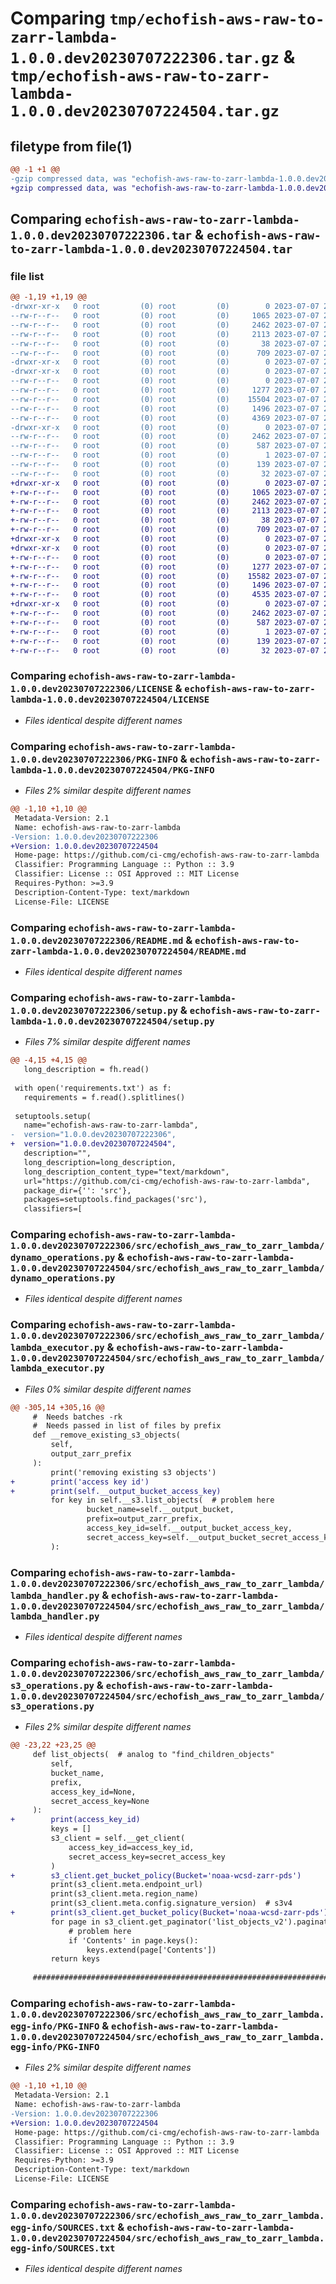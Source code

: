 # Comparing `tmp/echofish-aws-raw-to-zarr-lambda-1.0.0.dev20230707222306.tar.gz` & `tmp/echofish-aws-raw-to-zarr-lambda-1.0.0.dev20230707224504.tar.gz`

## filetype from file(1)

```diff
@@ -1 +1 @@
-gzip compressed data, was "echofish-aws-raw-to-zarr-lambda-1.0.0.dev20230707222306.tar", last modified: Fri Jul  7 22:24:06 2023, max compression
+gzip compressed data, was "echofish-aws-raw-to-zarr-lambda-1.0.0.dev20230707224504.tar", last modified: Fri Jul  7 22:46:05 2023, max compression
```

## Comparing `echofish-aws-raw-to-zarr-lambda-1.0.0.dev20230707222306.tar` & `echofish-aws-raw-to-zarr-lambda-1.0.0.dev20230707224504.tar`

### file list

```diff
@@ -1,19 +1,19 @@
-drwxr-xr-x   0 root         (0) root         (0)        0 2023-07-07 22:24:06.652116 echofish-aws-raw-to-zarr-lambda-1.0.0.dev20230707222306/
--rw-r--r--   0 root         (0) root         (0)     1065 2023-07-07 22:23:01.000000 echofish-aws-raw-to-zarr-lambda-1.0.0.dev20230707222306/LICENSE
--rw-r--r--   0 root         (0) root         (0)     2462 2023-07-07 22:24:06.652116 echofish-aws-raw-to-zarr-lambda-1.0.0.dev20230707222306/PKG-INFO
--rw-r--r--   0 root         (0) root         (0)     2113 2023-07-07 22:23:01.000000 echofish-aws-raw-to-zarr-lambda-1.0.0.dev20230707222306/README.md
--rw-r--r--   0 root         (0) root         (0)       38 2023-07-07 22:24:06.652116 echofish-aws-raw-to-zarr-lambda-1.0.0.dev20230707222306/setup.cfg
--rw-r--r--   0 root         (0) root         (0)      709 2023-07-07 22:24:02.000000 echofish-aws-raw-to-zarr-lambda-1.0.0.dev20230707222306/setup.py
-drwxr-xr-x   0 root         (0) root         (0)        0 2023-07-07 22:24:06.648116 echofish-aws-raw-to-zarr-lambda-1.0.0.dev20230707222306/src/
-drwxr-xr-x   0 root         (0) root         (0)        0 2023-07-07 22:24:06.648116 echofish-aws-raw-to-zarr-lambda-1.0.0.dev20230707222306/src/echofish_aws_raw_to_zarr_lambda/
--rw-r--r--   0 root         (0) root         (0)        0 2023-07-07 22:23:01.000000 echofish-aws-raw-to-zarr-lambda-1.0.0.dev20230707222306/src/echofish_aws_raw_to_zarr_lambda/__init__.py
--rw-r--r--   0 root         (0) root         (0)     1277 2023-07-07 22:23:01.000000 echofish-aws-raw-to-zarr-lambda-1.0.0.dev20230707222306/src/echofish_aws_raw_to_zarr_lambda/dynamo_operations.py
--rw-r--r--   0 root         (0) root         (0)    15504 2023-07-07 22:23:01.000000 echofish-aws-raw-to-zarr-lambda-1.0.0.dev20230707222306/src/echofish_aws_raw_to_zarr_lambda/lambda_executor.py
--rw-r--r--   0 root         (0) root         (0)     1496 2023-07-07 22:23:01.000000 echofish-aws-raw-to-zarr-lambda-1.0.0.dev20230707222306/src/echofish_aws_raw_to_zarr_lambda/lambda_handler.py
--rw-r--r--   0 root         (0) root         (0)     4369 2023-07-07 22:23:01.000000 echofish-aws-raw-to-zarr-lambda-1.0.0.dev20230707222306/src/echofish_aws_raw_to_zarr_lambda/s3_operations.py
-drwxr-xr-x   0 root         (0) root         (0)        0 2023-07-07 22:24:06.652116 echofish-aws-raw-to-zarr-lambda-1.0.0.dev20230707222306/src/echofish_aws_raw_to_zarr_lambda.egg-info/
--rw-r--r--   0 root         (0) root         (0)     2462 2023-07-07 22:24:06.000000 echofish-aws-raw-to-zarr-lambda-1.0.0.dev20230707222306/src/echofish_aws_raw_to_zarr_lambda.egg-info/PKG-INFO
--rw-r--r--   0 root         (0) root         (0)      587 2023-07-07 22:24:06.000000 echofish-aws-raw-to-zarr-lambda-1.0.0.dev20230707222306/src/echofish_aws_raw_to_zarr_lambda.egg-info/SOURCES.txt
--rw-r--r--   0 root         (0) root         (0)        1 2023-07-07 22:24:06.000000 echofish-aws-raw-to-zarr-lambda-1.0.0.dev20230707222306/src/echofish_aws_raw_to_zarr_lambda.egg-info/dependency_links.txt
--rw-r--r--   0 root         (0) root         (0)      139 2023-07-07 22:24:06.000000 echofish-aws-raw-to-zarr-lambda-1.0.0.dev20230707222306/src/echofish_aws_raw_to_zarr_lambda.egg-info/requires.txt
--rw-r--r--   0 root         (0) root         (0)       32 2023-07-07 22:24:06.000000 echofish-aws-raw-to-zarr-lambda-1.0.0.dev20230707222306/src/echofish_aws_raw_to_zarr_lambda.egg-info/top_level.txt
+drwxr-xr-x   0 root         (0) root         (0)        0 2023-07-07 22:46:05.001730 echofish-aws-raw-to-zarr-lambda-1.0.0.dev20230707224504/
+-rw-r--r--   0 root         (0) root         (0)     1065 2023-07-07 22:44:59.000000 echofish-aws-raw-to-zarr-lambda-1.0.0.dev20230707224504/LICENSE
+-rw-r--r--   0 root         (0) root         (0)     2462 2023-07-07 22:46:05.001730 echofish-aws-raw-to-zarr-lambda-1.0.0.dev20230707224504/PKG-INFO
+-rw-r--r--   0 root         (0) root         (0)     2113 2023-07-07 22:44:59.000000 echofish-aws-raw-to-zarr-lambda-1.0.0.dev20230707224504/README.md
+-rw-r--r--   0 root         (0) root         (0)       38 2023-07-07 22:46:05.001730 echofish-aws-raw-to-zarr-lambda-1.0.0.dev20230707224504/setup.cfg
+-rw-r--r--   0 root         (0) root         (0)      709 2023-07-07 22:46:00.000000 echofish-aws-raw-to-zarr-lambda-1.0.0.dev20230707224504/setup.py
+drwxr-xr-x   0 root         (0) root         (0)        0 2023-07-07 22:46:04.997730 echofish-aws-raw-to-zarr-lambda-1.0.0.dev20230707224504/src/
+drwxr-xr-x   0 root         (0) root         (0)        0 2023-07-07 22:46:04.997730 echofish-aws-raw-to-zarr-lambda-1.0.0.dev20230707224504/src/echofish_aws_raw_to_zarr_lambda/
+-rw-r--r--   0 root         (0) root         (0)        0 2023-07-07 22:44:59.000000 echofish-aws-raw-to-zarr-lambda-1.0.0.dev20230707224504/src/echofish_aws_raw_to_zarr_lambda/__init__.py
+-rw-r--r--   0 root         (0) root         (0)     1277 2023-07-07 22:44:59.000000 echofish-aws-raw-to-zarr-lambda-1.0.0.dev20230707224504/src/echofish_aws_raw_to_zarr_lambda/dynamo_operations.py
+-rw-r--r--   0 root         (0) root         (0)    15582 2023-07-07 22:44:59.000000 echofish-aws-raw-to-zarr-lambda-1.0.0.dev20230707224504/src/echofish_aws_raw_to_zarr_lambda/lambda_executor.py
+-rw-r--r--   0 root         (0) root         (0)     1496 2023-07-07 22:44:59.000000 echofish-aws-raw-to-zarr-lambda-1.0.0.dev20230707224504/src/echofish_aws_raw_to_zarr_lambda/lambda_handler.py
+-rw-r--r--   0 root         (0) root         (0)     4535 2023-07-07 22:44:59.000000 echofish-aws-raw-to-zarr-lambda-1.0.0.dev20230707224504/src/echofish_aws_raw_to_zarr_lambda/s3_operations.py
+drwxr-xr-x   0 root         (0) root         (0)        0 2023-07-07 22:46:05.001730 echofish-aws-raw-to-zarr-lambda-1.0.0.dev20230707224504/src/echofish_aws_raw_to_zarr_lambda.egg-info/
+-rw-r--r--   0 root         (0) root         (0)     2462 2023-07-07 22:46:04.000000 echofish-aws-raw-to-zarr-lambda-1.0.0.dev20230707224504/src/echofish_aws_raw_to_zarr_lambda.egg-info/PKG-INFO
+-rw-r--r--   0 root         (0) root         (0)      587 2023-07-07 22:46:04.000000 echofish-aws-raw-to-zarr-lambda-1.0.0.dev20230707224504/src/echofish_aws_raw_to_zarr_lambda.egg-info/SOURCES.txt
+-rw-r--r--   0 root         (0) root         (0)        1 2023-07-07 22:46:04.000000 echofish-aws-raw-to-zarr-lambda-1.0.0.dev20230707224504/src/echofish_aws_raw_to_zarr_lambda.egg-info/dependency_links.txt
+-rw-r--r--   0 root         (0) root         (0)      139 2023-07-07 22:46:04.000000 echofish-aws-raw-to-zarr-lambda-1.0.0.dev20230707224504/src/echofish_aws_raw_to_zarr_lambda.egg-info/requires.txt
+-rw-r--r--   0 root         (0) root         (0)       32 2023-07-07 22:46:04.000000 echofish-aws-raw-to-zarr-lambda-1.0.0.dev20230707224504/src/echofish_aws_raw_to_zarr_lambda.egg-info/top_level.txt
```

### Comparing `echofish-aws-raw-to-zarr-lambda-1.0.0.dev20230707222306/LICENSE` & `echofish-aws-raw-to-zarr-lambda-1.0.0.dev20230707224504/LICENSE`

 * *Files identical despite different names*

### Comparing `echofish-aws-raw-to-zarr-lambda-1.0.0.dev20230707222306/PKG-INFO` & `echofish-aws-raw-to-zarr-lambda-1.0.0.dev20230707224504/PKG-INFO`

 * *Files 2% similar despite different names*

```diff
@@ -1,10 +1,10 @@
 Metadata-Version: 2.1
 Name: echofish-aws-raw-to-zarr-lambda
-Version: 1.0.0.dev20230707222306
+Version: 1.0.0.dev20230707224504
 Home-page: https://github.com/ci-cmg/echofish-aws-raw-to-zarr-lambda
 Classifier: Programming Language :: Python :: 3.9
 Classifier: License :: OSI Approved :: MIT License
 Requires-Python: >=3.9
 Description-Content-Type: text/markdown
 License-File: LICENSE
```

### Comparing `echofish-aws-raw-to-zarr-lambda-1.0.0.dev20230707222306/README.md` & `echofish-aws-raw-to-zarr-lambda-1.0.0.dev20230707224504/README.md`

 * *Files identical despite different names*

### Comparing `echofish-aws-raw-to-zarr-lambda-1.0.0.dev20230707222306/setup.py` & `echofish-aws-raw-to-zarr-lambda-1.0.0.dev20230707224504/setup.py`

 * *Files 7% similar despite different names*

```diff
@@ -4,15 +4,15 @@
   long_description = fh.read()
 
 with open('requirements.txt') as f:
   requirements = f.read().splitlines()
 
 setuptools.setup(
   name="echofish-aws-raw-to-zarr-lambda",
-  version="1.0.0.dev20230707222306",
+  version="1.0.0.dev20230707224504",
   description="",
   long_description=long_description,
   long_description_content_type="text/markdown",
   url="https://github.com/ci-cmg/echofish-aws-raw-to-zarr-lambda",
   package_dir={'': 'src'},
   packages=setuptools.find_packages('src'),
   classifiers=[
```

### Comparing `echofish-aws-raw-to-zarr-lambda-1.0.0.dev20230707222306/src/echofish_aws_raw_to_zarr_lambda/dynamo_operations.py` & `echofish-aws-raw-to-zarr-lambda-1.0.0.dev20230707224504/src/echofish_aws_raw_to_zarr_lambda/dynamo_operations.py`

 * *Files identical despite different names*

### Comparing `echofish-aws-raw-to-zarr-lambda-1.0.0.dev20230707222306/src/echofish_aws_raw_to_zarr_lambda/lambda_executor.py` & `echofish-aws-raw-to-zarr-lambda-1.0.0.dev20230707224504/src/echofish_aws_raw_to_zarr_lambda/lambda_executor.py`

 * *Files 0% similar despite different names*

```diff
@@ -305,14 +305,16 @@
     #  Needs batches -rk
     #  Needs passed in list of files by prefix
     def __remove_existing_s3_objects(
         self,
         output_zarr_prefix
     ):
         print('removing existing s3 objects')
+        print('access key id')
+        print(self.__output_bucket_access_key)
         for key in self.__s3.list_objects(  # problem here
                 bucket_name=self.__output_bucket,
                 prefix=output_zarr_prefix,
                 access_key_id=self.__output_bucket_access_key,
                 secret_access_key=self.__output_bucket_secret_access_key
         ):
```

### Comparing `echofish-aws-raw-to-zarr-lambda-1.0.0.dev20230707222306/src/echofish_aws_raw_to_zarr_lambda/lambda_handler.py` & `echofish-aws-raw-to-zarr-lambda-1.0.0.dev20230707224504/src/echofish_aws_raw_to_zarr_lambda/lambda_handler.py`

 * *Files identical despite different names*

### Comparing `echofish-aws-raw-to-zarr-lambda-1.0.0.dev20230707222306/src/echofish_aws_raw_to_zarr_lambda/s3_operations.py` & `echofish-aws-raw-to-zarr-lambda-1.0.0.dev20230707224504/src/echofish_aws_raw_to_zarr_lambda/s3_operations.py`

 * *Files 2% similar despite different names*

```diff
@@ -23,22 +23,25 @@
     def list_objects(  # analog to "find_children_objects"
         self,
         bucket_name,
         prefix,
         access_key_id=None,
         secret_access_key=None
     ):
+        print(access_key_id)
         keys = []
         s3_client = self.__get_client(
             access_key_id=access_key_id,
             secret_access_key=secret_access_key
         )
+        s3_client.get_bucket_policy(Bucket='noaa-wcsd-zarr-pds')
         print(s3_client.meta.endpoint_url)
         print(s3_client.meta.region_name)
         print(s3_client.meta.config.signature_version)  # s3v4
+        print(s3_client.get_bucket_policy(Bucket='noaa-wcsd-zarr-pds'))
         for page in s3_client.get_paginator('list_objects_v2').paginate(Bucket=bucket_name, Prefix=prefix):
             # problem here
             if 'Contents' in page.keys():
                 keys.extend(page['Contents'])
         return keys
 
     #####################################################################
```

### Comparing `echofish-aws-raw-to-zarr-lambda-1.0.0.dev20230707222306/src/echofish_aws_raw_to_zarr_lambda.egg-info/PKG-INFO` & `echofish-aws-raw-to-zarr-lambda-1.0.0.dev20230707224504/src/echofish_aws_raw_to_zarr_lambda.egg-info/PKG-INFO`

 * *Files 2% similar despite different names*

```diff
@@ -1,10 +1,10 @@
 Metadata-Version: 2.1
 Name: echofish-aws-raw-to-zarr-lambda
-Version: 1.0.0.dev20230707222306
+Version: 1.0.0.dev20230707224504
 Home-page: https://github.com/ci-cmg/echofish-aws-raw-to-zarr-lambda
 Classifier: Programming Language :: Python :: 3.9
 Classifier: License :: OSI Approved :: MIT License
 Requires-Python: >=3.9
 Description-Content-Type: text/markdown
 License-File: LICENSE
```

### Comparing `echofish-aws-raw-to-zarr-lambda-1.0.0.dev20230707222306/src/echofish_aws_raw_to_zarr_lambda.egg-info/SOURCES.txt` & `echofish-aws-raw-to-zarr-lambda-1.0.0.dev20230707224504/src/echofish_aws_raw_to_zarr_lambda.egg-info/SOURCES.txt`

 * *Files identical despite different names*

